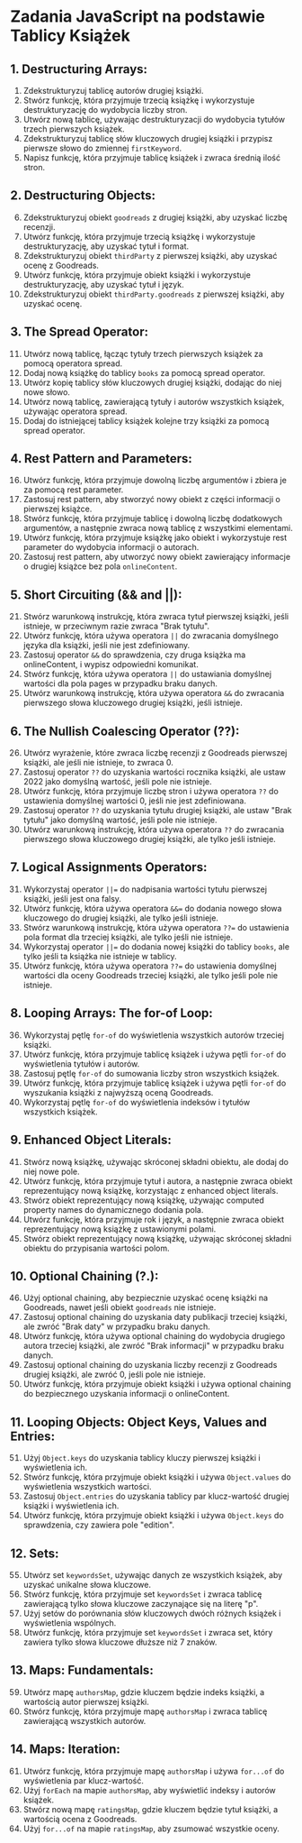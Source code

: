 # Zadania JavaScript na podstawie Tablicy Książek

## 1. Destructuring Arrays:
1. Zdekstrukturyzuj tablicę autorów drugiej książki.
2. Stwórz funkcję, która przyjmuje trzecią książkę i wykorzystuje destrukturyzację do wydobycia liczby stron.
3. Utwórz nową tablicę, używając destrukturyzacji do wydobycia tytułów trzech pierwszych książek.
4. Zdekstrukturyzuj tablicę słów kluczowych drugiej książki i przypisz pierwsze słowo do zmiennej `firstKeyword`.
5. Napisz funkcję, która przyjmuje tablicę książek i zwraca średnią ilość stron.

## 2. Destructuring Objects:
6. Zdekstrukturyzuj obiekt `goodreads` z drugiej książki, aby uzyskać liczbę recenzji.
7. Utwórz funkcję, która przyjmuje trzecią książkę i wykorzystuje destrukturyzację, aby uzyskać tytuł i format.
8. Zdekstrukturyzuj obiekt `thirdParty` z pierwszej książki, aby uzyskać ocenę z Goodreads.
9. Utwórz funkcję, która przyjmuje obiekt książki i wykorzystuje destrukturyzację, aby uzyskać tytuł i język.
10. Zdekstrukturyzuj obiekt `thirdParty.goodreads` z pierwszej książki, aby uzyskać ocenę.

## 3. The Spread Operator:
11. Utwórz nową tablicę, łącząc tytuły trzech pierwszych książek za pomocą operatora spread.
12. Dodaj nową książkę do tablicy `books` za pomocą spread operator.
13. Utwórz kopię tablicy słów kluczowych drugiej książki, dodając do niej nowe słowo.
14. Utwórz nową tablicę, zawierającą tytuły i autorów wszystkich książek, używając operatora spread.
15. Dodaj do istniejącej tablicy książek kolejne trzy książki za pomocą spread operator.

## 4. Rest Pattern and Parameters:
16. Utwórz funkcję, która przyjmuje dowolną liczbę argumentów i zbiera je za pomocą rest parameter.
17. Zastosuj rest pattern, aby stworzyć nowy obiekt z części informacji o pierwszej książce.
18. Stwórz funkcję, która przyjmuje tablicę i dowolną liczbę dodatkowych argumentów, a następnie zwraca nową tablicę z wszystkimi elementami.
19. Utwórz funkcję, która przyjmuje książkę jako obiekt i wykorzystuje rest parameter do wydobycia informacji o autorach.
20. Zastosuj rest pattern, aby utworzyć nowy obiekt zawierający informacje o drugiej książce bez pola `onlineContent`.

## 5. Short Circuiting (&& and ||):
21. Stwórz warunkową instrukcję, która zwraca tytuł pierwszej książki, jeśli istnieje, w przeciwnym razie zwraca "Brak tytułu".
22. Utwórz funkcję, która używa operatora `||` do zwracania domyślnego języka dla książki, jeśli nie jest zdefiniowany.
23. Zastosuj operator `&&` do sprawdzenia, czy druga książka ma onlineContent, i wypisz odpowiedni komunikat.
24. Stwórz funkcję, która używa operatora `||` do ustawiania domyślnej wartości dla pola pages w przypadku braku danych.
25. Utwórz warunkową instrukcję, która używa operatora `&&` do zwracania pierwszego słowa kluczowego drugiej książki, jeśli istnieje.

## 6. The Nullish Coalescing Operator (??):
26. Utwórz wyrażenie, które zwraca liczbę recenzji z Goodreads pierwszej książki, ale jeśli nie istnieje, to zwraca 0.
27. Zastosuj operator `??` do uzyskania wartości rocznika książki, ale ustaw 2022 jako domyślną wartość, jeśli pole nie istnieje.
28. Utwórz funkcję, która przyjmuje liczbę stron i używa operatora `??` do ustawienia domyślnej wartości 0, jeśli nie jest zdefiniowana.
29. Zastosuj operator `??` do uzyskania tytułu drugiej książki, ale ustaw "Brak tytułu" jako domyślną wartość, jeśli pole nie istnieje.
30. Utwórz warunkową instrukcję, która używa operatora `??` do zwracania pierwszego słowa kluczowego drugiej książki, ale tylko jeśli istnieje.

## 7. Logical Assignments Operators:
31. Wykorzystaj operator `||=` do nadpisania wartości tytułu pierwszej książki, jeśli jest ona falsy.
32. Utwórz funkcję, która używa operatora `&&=` do dodania nowego słowa kluczowego do drugiej książki, ale tylko jeśli istnieje.
33. Stwórz warunkową instrukcję, która używa operatora `??=` do ustawienia pola format dla trzeciej książki, ale tylko jeśli nie istnieje.
34. Wykorzystaj operator `||=` do dodania nowej książki do tablicy `books`, ale tylko jeśli ta książka nie istnieje w tablicy.
35. Utwórz funkcję, która używa operatora `??=` do ustawienia domyślnej wartości dla oceny Goodreads trzeciej książki, ale tylko jeśli pole nie istnieje.

## 8. Looping Arrays: The for-of Loop:
36. Wykorzystaj pętlę `for-of` do wyświetlenia wszystkich autorów trzeciej książki.
37. Utwórz funkcję, która przyjmuje tablicę książek i używa pętli `for-of` do wyświetlenia tytułów i autorów.
38. Zastosuj pętlę `for-of` do sumowania liczby stron wszystkich książek.
39. Utwórz funkcję, która przyjmuje tablicę książek i używa pętli `for-of` do wyszukania książki z najwyższą oceną Goodreads.
40. Wykorzystaj pętlę `for-of` do wyświetlenia indeksów i tytułów wszystkich książek.

## 9. Enhanced Object Literals:
41. Stwórz nową książkę, używając skróconej składni obiektu, ale dodaj do niej nowe pole.
42. Utwórz funkcję, która przyjmuje tytuł i autora, a następnie zwraca obiekt reprezentujący nową książkę, korzystając z enhanced object literals.
43. Stwórz obiekt reprezentujący nową książkę, używając computed property names do dynamicznego dodania pola.
44. Utwórz funkcję, która przyjmuje rok i język, a następnie zwraca obiekt reprezentujący nową książkę z ustawionymi polami.
45. Stwórz obiekt reprezentujący nową książkę, używając skróconej składni obiektu do przypisania wartości polom.

## 10. Optional Chaining (?.):
46. Użyj optional chaining, aby bezpiecznie uzyskać ocenę książki na Goodreads, nawet jeśli obiekt `goodreads` nie istnieje.
47. Zastosuj optional chaining do uzyskania daty publikacji trzeciej książki, ale zwróć "Brak daty" w przypadku braku danych.
48. Utwórz funkcję, która używa optional chaining do wydobycia drugiego autora trzeciej książki, ale zwróć "Brak informacji" w przypadku braku danych.
49. Zastosuj optional chaining do uzyskania liczby recenzji z Goodreads drugiej książki, ale zwróć 0, jeśli pole nie istnieje.
50. Utwórz funkcję, która przyjmuje obiekt książki i używa optional chaining do bezpiecznego uzyskania informacji o onlineContent.

## 11. Looping Objects: Object Keys, Values and Entries:
51. Użyj `Object.keys` do uzyskania tablicy kluczy pierwszej książki i wyświetlenia ich.
52. Stwórz funkcję, która przyjmuje obiekt książki i używa `Object.values` do wyświetlenia wszystkich wartości.
53. Zastosuj `Object.entries` do uzyskania tablicy par klucz-wartość drugiej książki i wyświetlenia ich.
54. Utwórz funkcję, która przyjmuje obiekt książki i używa `Object.keys` do sprawdzenia, czy zawiera pole "edition".

## 12. Sets:
55. Utwórz set `keywordsSet`, używając danych ze wszystkich książek, aby uzyskać unikalne słowa kluczowe.
56. Stwórz funkcję, która przyjmuje set `keywordsSet` i zwraca tablicę zawierającą tylko słowa kluczowe zaczynające się na literę "p".
57. Użyj setów do porównania słów kluczowych dwóch różnych książek i wyświetlenia wspólnych.
58. Utwórz funkcję, która przyjmuje set `keywordsSet` i zwraca set, który zawiera tylko słowa kluczowe dłuższe niż 7 znaków.

## 13. Maps: Fundamentals:
59. Utwórz mapę `authorsMap`, gdzie kluczem będzie indeks książki, a wartością autor pierwszej książki.
60. Stwórz funkcję, która przyjmuje mapę `authorsMap` i zwraca tablicę zawierającą wszystkich autorów.

## 14. Maps: Iteration:
61. Utwórz funkcję, która przyjmuje mapę `authorsMap` i używa `for...of` do wyświetlenia par klucz-wartość.
62. Użyj `forEach` na mapie `authorsMap`, aby wyświetlić indeksy i autorów książek.
63. Stwórz nową mapę `ratingsMap`, gdzie kluczem będzie tytuł książki, a wartością ocena z Goodreads.
64. Użyj `for...of` na mapie `ratingsMap`, aby zsumować wszystkie oceny.
